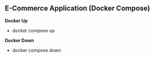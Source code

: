 ## E-Commerce Application (Docker Compose)

**Docker Up**

- docker compose up

**Docker Down**

- docker compose down
